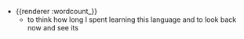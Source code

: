 - {{renderer :wordcount_}}
	- to think how long I spent learning this language and to look back now and see its